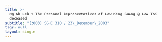 ```yaml
---
title: >-
  Ng Ah Lek v The Personal Representatives of Low Keng Suang @ Low Tai Kheng,
  deceased
subtitle: "[2003] SGHC 310 / 23\_December\_2003"
tags: null
layout: single
---
```


